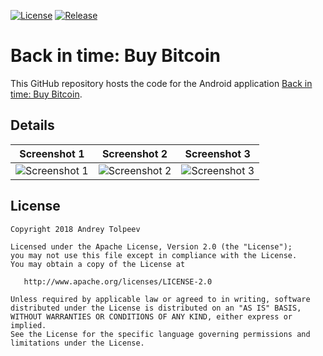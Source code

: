
[![License](https://img.shields.io/badge/license-Apache_2.0-blue.svg)](http://www.apache.org/licenses/LICENSE-2.0)
[![Release](https://img.shields.io/badge/release-1.0.5-blue.svg)](https://github.com/vase4kin/Back-in-time-Buy-bitcoin/releases/latest)
# Back in time: Buy Bitcoin

This GitHub repository hosts the code for the Android application [Back in time: Buy Bitcoin](https://play.google.com/store/apps/details?id=com.travelbackintime.buybitcoin).

## Details

Screenshot 1 | Screenshot 2 | Screenshot 3  
:-------------------------:|:-------------------------:|:-------------------------:
![Screenshot 1](https://github.com/vase4kin/Back-in-time-Buy-bitcoin/raw/master/screenshots/Phone%20Screenshot%201.png) | ![Screenshot 2](https://github.com/vase4kin/Back-in-time-Buy-bitcoin/raw/master/screenshots/Phone%20Screenshot%202.png) | ![Screenshot 3](https://github.com/vase4kin/Back-in-time-Buy-bitcoin/raw/master/screenshots/Phone%20Screenshot%203.png)

## License
```
Copyright 2018 Andrey Tolpeev

Licensed under the Apache License, Version 2.0 (the "License");
you may not use this file except in compliance with the License.
You may obtain a copy of the License at

   http://www.apache.org/licenses/LICENSE-2.0

Unless required by applicable law or agreed to in writing, software
distributed under the License is distributed on an "AS IS" BASIS,
WITHOUT WARRANTIES OR CONDITIONS OF ANY KIND, either express or implied.
See the License for the specific language governing permissions and
limitations under the License.
```
